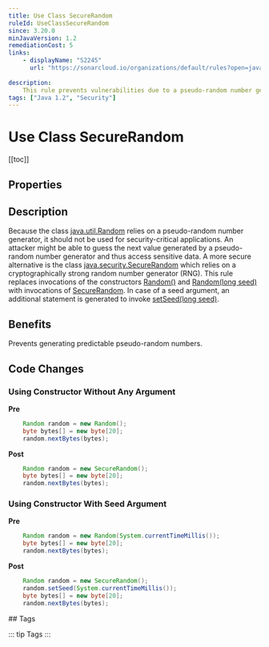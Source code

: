 ```yaml
---
title: Use Class SecureRandom
ruleId: UseClassSecureRandom
since: 3.20.0
minJavaVersion: 1.2
remediationCost: 5
links:
    - displayName: "S2245"
      url: "https://sonarcloud.io/organizations/default/rules?open=java%3AS2245&q=pseudorandom"
    
description:
    This rule prevents vulnerabilities due to a pseudo-random number generator (PRNGs) by replacing it by a cryptographically strong random number generator (RNG).
tags: ["Java 1.2", "Security"]
---
```


# Use Class SecureRandom

[[toc]]

## Properties

<RuleProperties />

## Description
Because the class [java.util.Random](https://docs.oracle.com/javase/8/docs/api/java/util/Random.html) relies on a pseudo-random number generator, it should not be used for security-critical applications. An attacker might be able to guess the next value generated by a pseudo-random number generator and thus access sensitive data.
A more secure alternative is the class [java.security.SecureRandom](https://docs.oracle.com/javase/8/docs/api/java/security/SecureRandom.html) which relies on a cryptographically strong random number generator (RNG). 
This rule replaces invocations of the constructors [Random()](https://docs.oracle.com/javase/8/docs/api/java/util/Random.html#Random--) and [Random(long seed)](https://docs.oracle.com/javase/8/docs/api/java/util/Random.html#Random-long-) with invocations of [SecureRandom](https://docs.oracle.com/javase/8/docs/api/java/security/SecureRandom.html#SecureRandom--). In case of a seed argument, an additional statement is generated to invoke [setSeed(long seed)](https://docs.oracle.com/javase/8/docs/api/java/util/Random.html#setSeed-long-).

## Benefits

Prevents generating predictable pseudo-random numbers.

## Code Changes


### Using Constructor Without Any Argument

__Pre__
```java
	Random random = new Random();
	byte bytes[] = new byte[20];
	random.nextBytes(bytes);
```

__Post__
```java
	Random random = new SecureRandom();
	byte bytes[] = new byte[20];
	random.nextBytes(bytes);
```

### Using Constructor With Seed Argument

__Pre__
```java
	Random random = new Random(System.currentTimeMillis());
	byte bytes[] = new byte[20];
	random.nextBytes(bytes);
```

__Post__
```java
	Random random = new SecureRandom();
	random.setSeed(System.currentTimeMillis());
	byte bytes[] = new byte[20];
	random.nextBytes(bytes);
```

<VersionNotice />
## Tags

::: tip Tags
<TagLinks />
:::